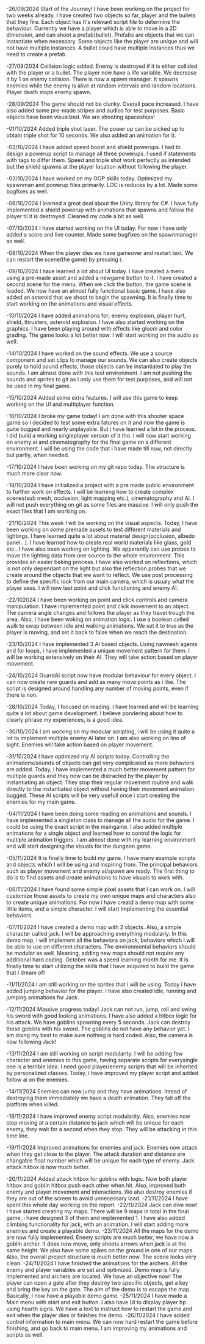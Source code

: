 -26/09/2024
Start of the Journey! I have been working on the project for two weeks already. I have created two objects so far, player and the bullets that they fire. Each object has it's relevant script file to determine the behaviour. Currently we have a player which is able to move in a 2D dimension, and can shoot a prefab(bullet). Prefabs are objects that we can instantiate when necessary. Some objects like the player are unique and will not have multiple instances. A bullet could have multiple instances thus we need to create a prefab.

-27/09/2024
Collision logic added. Enemy is destroyed if it is either collided with the player or a bullet. The player now have a life variable. We decrease it by 1 on enemy collision. There is now a spawn manager. It spawns enemies while the enemy is alive at random intervals and random locations. Player death stops enemy spawn.

-28/09/2024
The game should not be clunky. Overall pace increased. I have also added some pre-made stripes and audios for test purposes. Basic objects have been visualized. We are shooting spaceships!

-01/10/2024
Added triple shot laser. The power up can be picked up to obtain triple shot for 10 seconds. We also added an animation for it.

-02/10/2024
I have added speed boost and shield powerups. I had to design a powerup script to manage all three powerups. I used if statements with tags to differ them. Speed and triple shot work perfectly as intended but the shield spawns at the player location without following the player. 

-03/10/2024
I have worked on my OOP skills today. Optimized my spawnman and powerup files primarily. LOC is reduces by a lot. Made some bugfixes as well.

-06/10/2024
I learned a great deal about the Unity library for C#. I have fully implemented a shield powerup with animations that spawns and follow the player til it is destroyed. Cleaned my code a bit as well.

-07/10/2024
I have started working on the UI today. For now i have only added a score and live counter. Made some bugfixes on the spawnmanager as well.

-08/10/2024
When the player dies we have gameover and restart text. We can restart the scene(the game) by pressing r.

-09/10/2024
I have learned a lot about UI today. I have created a menu using a pre-made asset and added a newgame button to it. I have created a second scene for the menu. When we click the button, the game scene is loaded. We now have an almost fully functional basic game. I have also added an asteroid that we shoot to begin the spawning. It is finally time to start working on the animations and visual effects.

-10/10/2024
I have added animations for; enemy explosion, player hurt, shield, thrusters, asteroid explosion. I have also started working on the graphics. I have been playing around with effects like gloom and color grading. The game looks a lot better now. I will start working on the audio as well.

-14/10/2024
I have worked on the sound effects. We use a source component and set clips to manage our sounds. We can also create objects purely to hold sound effects, those objects can be instantiated to play the sounds. I am almost done with this test environment. I am not pushing the sounds and sprites to git as I only use them for test purposes, and will not be used in my final game. 

-15/10/2024
Added some extra features. I will use this game to keep working on the UI and multiplayer function.

-16/10/2024 
I broke my game today! I am done with this shooter space game so I decided to test some extra fatures on it and now the game is quite bugged and nearly unplayable. But i have learned a lot in the process. I did build a working singleplayer version of it tho. I will now start working on enemy ai and cinematography for the final game on a different environment. I will be using the code that i have made till now, not directly but partly, when needed. 

-17/10/2024
I have been working on my git repo today. The structure is much more clear now.

-18/10/2024
I have initialized a project with a pre made public environment to further work on effects. I will be learning how to create complex scenes(sub mesh, occlusion, light mapping etc.), cinematography and AI. I will not push everything on git as some files are massive. I will only push the exact files that I am working on.

-21/10/2024
This week I will be working on the visual aspects. Today, I have been working on some premade assets to test different materials and lightings. I have learned quite a lot about material design(occlusion, albedo panel...). I have learned how to create real world materials like glass, gold etc.. I have also been working on lighting. We apparently can use probes to move the lighting data from one source to the whole environment. This provides an easier baking process. I have also worked on reflections, which is not only dependant on the light but also the reflection probes that we create around the objects that we want to reflect. We use post processing to define the specific look from our main camera, which is usualy what the player sees. I will now test point and click functioning and enemy AI.

-22/102024
I have been working on point and click controls and camera manipulation. I have implemented point and click movement to an object. The camera angle changes and follows the player as they travel trough the area. Also, I have been woking on animation logic. I use a boolean called walk to swap between idle and walking animations. We set it to true as the player is moving, and set it back to false when we reach the destination.

-23/10/2024
I have implemented 3 AI based objects. Using navmesh agents and for loops, i have implemented a unique movement pattern for them. I will be working extensively on their AI. They will take action based on player movement. 

-24/10/2024
GuardAI script now have modular behaviour for every object. I can now create new guards and add as many move points as i like. The script is designed around handling any number of moving points, even if there is non.

-28/10/2024
Today, I focused on reading. I have learned and will be learning quite a lot about game development. I believe pondering about how to clearly phrase my experiences, is a good idea. 

-30/10/2024
I am working on my modular scripting, i will be using it quite a lot to implement multiple enemy AI later on. I am also working on line of sight. Enemies will take action based on player movement.

-31/10/2024
I have optimized my AI scripts today. Controlling the animations/sounds of objects can get very complicated as more behaviors are added. Today, i have implemented a much better movement pattern for multiple guards and they now can be distracted by the player by instantiating an object. They stop their regular movement routine and walk directly to the instantiated object without having their movement animation bugged. These AI scripts will be very usefull once i start creating the enemies for my main game.

-04/11/2024
I have been doing some reading on animations and sounds. I have implemented a singleton class to manage all the audio for the game. I could be using the exact script in the maingame. I also added multiple animations for a single object and learned how to control the logic for multiple animation triggers. I am almost done with my learning environment and will start designing the visuals for the dungeon game.

-05/11/2024
It is finally time to build my game. I have many example scripts and objects which I will be using and inspiring from. The principal behaviors such as player movement and enemy ai/spawn are ready. The first thing to do is to find assets and create animations to have visuals to work with. 

-06/11/2024
I have found some simple pixel assets that I can work on. I will customize those assets to create my own unique maps and characters also to create unique animations. For now i have creatd a demo map with some little items, and a simple character. I will start implementing the essential behaviors.

-07/11/2024
I have created a demo map with 2 objects. Also, a simple character called jack. I will be approaching everything modularly. In this demo map, i will implement all the behaviors on jack, behaviors which I will be able to use on different characters. The environmental behaviors should be modular as well. Meaning, adding new maps should not require any additional hard coding. October was a speed learning month for me. It is finally time to start utilizing the skills that I have acquired to build the game that I dream of! 

-11/11/2024
I am still working on the sprites that i will be using. Today i have added jumping behavior for the player. I have also created idle, running and jumping animations for Jack.

-12/11/2024
Massive progress today! Jack can not run, jump, roll and swing his sword with good looking animations. I have also added a hitbox logic for his attack. We have goblins spawning every 5 seconds. Jack can destroy these goblins with his sword. The goblins do not have any behavior yet. I am doing my best to make sure nothing is hard coded. Also, the camera is now following Jack!

-13/11/2024
I am still working on script modularity. I will be adding few character and enemies to this game, having separate scripts for everysingle one is a terrible idea. I need good player/enemy scripts that will be inherited by personalized classes. Today, i have improved my player script and added follow ai on the enemies.

-14/11/2024
Enemies can now jump and they have animations. Intead of destroying them immediately we have a death animation. They fall off the platform when killed.

-18/11/2024
I have improved enemy script modularity. Also, enemies now stop moving at a certain distance to jack which will be unique for each enemy, they wait for a second when they stop. They will be attacking in this time line.

-19/11/2024
Improved animations for enemies and jack. Enemies now attack when they get close to the player. The attack duration and distance are changable float number which will be unique for each type of enemy. Jack attack hitbox is now much better.

-20/11/2024
Added attack hitbox for goblins with logic. Now both player hitbox and goblin hitbox push each other when hit. Also, improved both enemy and player movement and interactions. We also destroy enemies if they are out of the screen to avoid unnecessary load.
-21/11/2024
I have spent this whole day working on the report.
-22/11/2024
Jack can dive now! I have started creating my maps. There will be 9 maps in total in the final game, i have designed 3 of them and implemented 1. I have also added climbing functionality for jack, with an animation. I will start adding more enemies and create a playable demo.
-23/11/2024
All the maps for the demo are now fully implemented. Enemy scripts are much better, we have now a goblin archer. It does now move, only shoots arrows when jack is at the same height. We also have some spikes on the ground in one of our maps. Also, the overall project structure is much better now. The scene looks very clean.
-24/11/2024
I have finished the animations for the archers. All the enemy and player variables are set and optimized. Demo map is fully implemented and archers are located. We have an objective now! The player can open a gate after they destroy two specific objects, get a key and bring the key on the gate. The aim of the demo is to escape the map. Basically, I now have a playable demo game. 
-25/11/2024
I have made a Main menu with start and exit button. I also have UI to display player hp using hearth signs. We have a text to instruct how to restart the game and exit when the player dies or finishes the demo.
-26/11/2024
I have added control information to main menu. We can now hard restart the game before finishing, and go back to main menu. I am improving my animations and scripts as well.